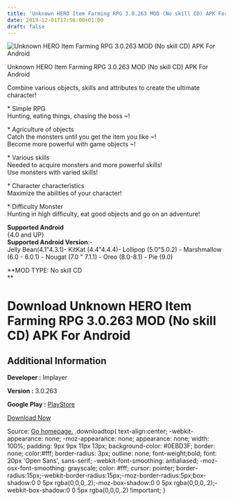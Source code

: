 ```yaml
---
title: 'Unknown HERO Item Farming RPG 3.0.263 MOD (No skill CD) APK For Android'
date: 2019-12-01T17:56:00+01:00
draft: false
---
```


![Unknown HERO Item Farming RPG 3.0.263 MOD (No skill CD) APK For Android](https://i1.wp.com/apkhome.net/wp-content/uploads/2019/12/Unknown-HERO-Item-Farming-RPG-3.0.263-MOD-No-skill-CD.png "Unknown HERO Item Farming RPG 3.0.263 MOD (No skill CD) APK For Android")

  

Unknown HERO Item Farming RPG 3.0.263 MOD (No skill CD) APK For Android

Combine various objects, skills and attributes to create the ultimate character!

\* Simple RPG  
Hunting, eating things, chasing the boss ~!

\* Agriculture of objects  
Catch the monsters until you get the item you like ~!  
Become more powerful with game objects ~!

\* Various skills  
Needed to acquire monsters and more powerful skills!  
Use monsters with varied skills!

\* Character characteristics  
Maximize the abilities of your character!

\* Difficulty Monster  
Hunting in high difficulty, eat good objects and go on an adventure!

**Supported Android**  
{4.0 and UP}  
**Supported Android Version**:-  
Jelly Bean(4.1"4.3.1)- KitKat (4.4"4.4.4)- Lollipop (5.0"5.0.2) - Marshmallow (6.0 - 6.0.1) - Nougat (7.0 " 7.1.1) - Oreo (8.0-8.1) - Pie (9.0)

**MOD TYPE: No skill CD  
**

Download Unknown HERO Item Farming RPG 3.0.263 MOD (No skill CD) APK For Android
================================================================================

Additional Information
----------------------

**Developer :** Implayer

**Version :** 3.0.263

**Google Play :** [PlayStore](https://play.google.com/store/apps/details?id=com.a985sw.unknownhero)

  

[Download Now](https://store4app.co/post/unknown-hero-item-farming-rpg-3-0-263-mod-no-skill-cd-apk-for-android_1575217392)

  
Source: [Go homepage.](https://store4app.co/post/unknown-hero-item-farming-rpg-3-0-263-mod-no-skill-cd-apk-for-android_1575217392) .downloadtop{ text-align:center; -webkit-appearance: none; -moz-appearance: none; appearance: none; width: 100%; padding: 9px 9px 11px 13px; background-color: #0EBD3F; border: none; color:#fff; border-radius: 3px; outline: none; font-weight;bold; font: 20px 'Open Sans', sans-serif; -webkit-font-smoothing: antialiased; -moz-osx-font-smoothing: grayscale; color: #fff; cursor: pointer; border-radius:15px;-webkit-border-radius:15px;-moz-border-radius:5px;box-shadow:0 0 5px rgba(0,0,0,.2);-moz-box-shadow:0 0 5px rgba(0,0,0,.2);-webkit-box-shadow:0 0 5px rgba(0,0,0,.2) !important; }